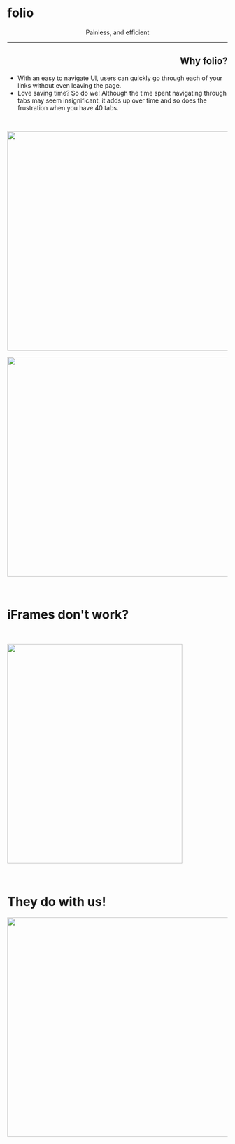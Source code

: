 # folio
<p style="text-align: center;"><strong><span style="font-weight: 400;">Painless, and efficient</span></strong></p>
<hr />
<h2 style="text-align: right;"><strong>Why folio?</strong></h2>
<ul>
<li style="font-weight: 400; text-align: left;"><span style="font-weight: 400;">With an easy to navigate UI, users can quickly go through each of your links without even leaving the page.</span></li>
<li style="font-weight: 400; text-align: left;"><span style="font-weight: 400;">Love saving time? So do we! Although the time spent navigating through tabs may seem insignificant, it adds up over time and so does the frustration when you have 40 tabs.</span></li>
</ul>
<p>&nbsp;</p>
<p><span style="font-weight: 400;"><img src="https://i.imgur.com/YHh9Rq8.png" width="900" height="500 alt=" /></span></p>
<p><span style="font-weight: 400;"><img src="https://i.imgur.com/34kAZt1.gif" width="900" height="500 alt=" /></span></p>
<br>
<h1><strong>iFrames don't work?</strong></h1>
<br>
<p><img src="https://i.imgur.com/Lctt3qr.gif" width="400" height="500 alt="></p>
<br>
<h1><strong>They do with us!</strong></h1>
<p><img src="https://i.imgur.com/5A3EN2i.gif" width="900" height="500 alt="></p>




